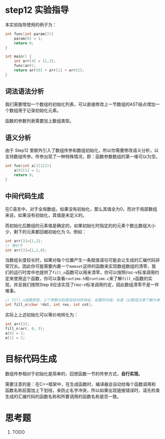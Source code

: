 # step12 实验指导

本实验指导使用的例子为：

```C++
int func(int param[]){
    param[0] = 1;
    return 0;
}

int main() { 
    int arr[4] = {1,2};
    func(arr);
    return arr[0] + arr[1] + arr[2];
}
```

## 词法语法分析

我们需要增加一个数组的初始化列表，可以直接修改上一节数组的AST结点增加一个数组用于记录初始化元素。

函数的参数列表需要加上数组类型。

## 语义分析

由于 Step12 里额外引入了数组传参和数组初始化，所以你需要修改语义分析，以支持数组传参。传参出现了一种特殊情况，即：函数参数数组的第一维可以为空。

```c++
int fun(int a[][12]){
	a[0][1] = 1;
    return 0;
}
```

## 中间代码生成

在C语言中，对于全局数组，如果没有初始化，那么其值全为0，而对于局部数组来说，如果没有初始化，其值是未定义的。

而初始化后数组的元素值是确定的，如果初始化时指定的的元素个数比数组大小少，剩下的元素都回被初始化为  0。例如：

```c
int arr[3]={1,2};
// 等价于
int arr[3]={1,2,0};
```

当数组长度较长时，如果对每个位置产生一条赋值语句可能会让生成的汇编代码非常冗长。因此你可能需要内置一个`memset`这样的函数来实现数组数组的清零，我们的运行时库中也提供了`fill_n`函数可以用来清零，你可以按照risc-v标准调用约定来使用这个函数，你可以查看`runtime.h`和`runtime.c`来了解`fill_n`函数的实现，并且我们按照Step 9应该实现了risc-v标准调用约定，因此数组清零不是一件难事。

```c++
// fill_n函数原型，三个参数分别是目标内存地址，设置的内容，长度（以数组元素个数为单位）
int fill_n(char *dst, int res, int cnt);
```

实际上上述初始化可以等价地转化为：

```c++
int arr[3];
fill_n(arr, 0, 3);
a[0] = 1;
a[1] = 2;
```

# 目标代码生成

数组传参相对于初始化是简单的，回想函数一节的传参方式，**自行实现**。

需要注意的是：在C++框架中，在生成函数时，编译器会自动给每个函数调用和函数名称前面加上下划线，来防止名字冲突，所以如果出现链接错误时，请先检查生成的汇编代码的函数名称和所要调用的函数名称是否一致。

# 思考题

1. TODO
